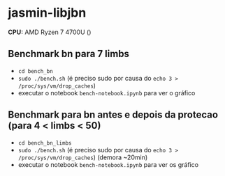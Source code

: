 # jasmin-libjbn

**CPU:** AMD Ryzen 7 4700U ()

## Benchmark bn para 7 limbs

- `cd bench_bn`
- `sudo ./bench.sh` (é preciso sudo por causa do `echo 3 > /proc/sys/vm/drop_caches`)
- executar o notebook `bench-notebook.ipynb` para ver o gráfico

## Benchmark para bn antes e depois da protecao (para 4 < limbs < 50)

- `cd bench_bn_limbs`
- `sudo ./bench.sh` (é preciso sudo por causa do `echo 3 > /proc/sys/vm/drop_caches`) (demora ~20min)
- executar o notebook `bench-notebook.ipynb` para ver os gráfico
